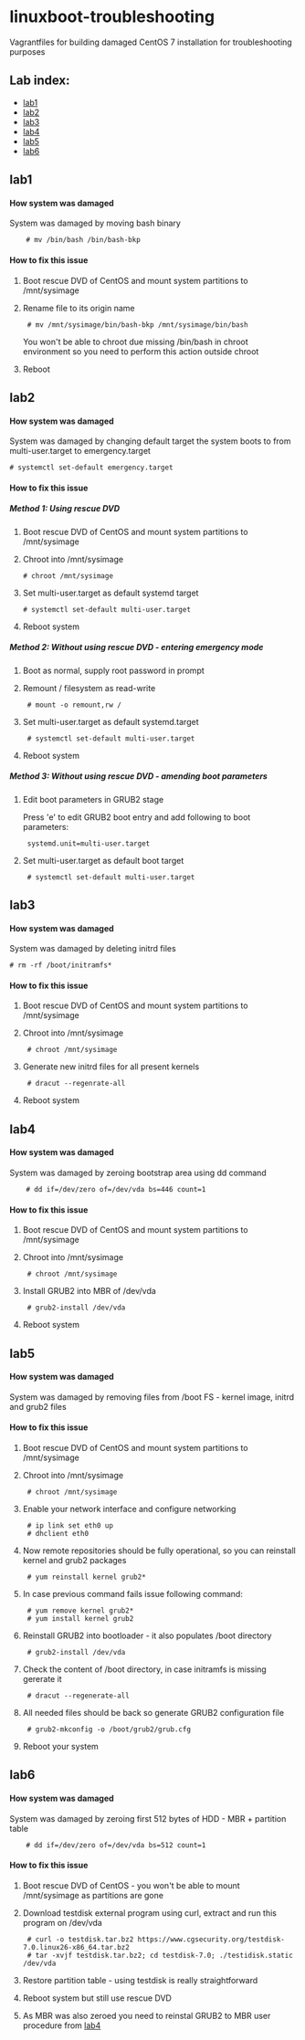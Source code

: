 # linuxboot-troubleshooting
Vagrantfiles for building damaged CentOS 7 installation for troubleshooting purposes

## Lab index:
* [lab1](https://github.com/hajnej/linuxboot-troubleshooting#lab1)
* [lab2](https://github.com/hajnej/linuxboot-troubleshooting#lab2)
* [lab3](https://github.com/hajnej/linuxboot-troubleshooting#lab3)
* [lab4](https://github.com/hajnej/linuxboot-troubleshooting#lab4)
* [lab5](https://github.com/hajnej/linuxboot-troubleshooting#lab5)
* [lab6](https://github.com/hajnej/linuxboot-troubleshooting#lab6)

## lab1

#### How system was damaged
System was damaged by moving bash binary

        # mv /bin/bash /bin/bash-bkp
    
#### How to fix this issue

1. Boot rescue DVD of CentOS and mount system partitions to /mnt/sysimage 
2. Rename file to its origin name

        # mv /mnt/sysimage/bin/bash-bkp /mnt/sysimage/bin/bash
   
   You won't be able to chroot due missing /bin/bash in chroot environment so you need to perform this action outside chroot 
       
3. Reboot

## lab2

#### How system was damaged
System was damaged by changing default target the system boots to from multi-user.target to emergency.target

    # systemctl set-default emergency.target
 
#### How to fix this issue
 
##### Method 1: Using rescue DVD
 
 1. Boot rescue DVD of CentOS and mount system partitions to /mnt/sysimage
 2. Chroot into /mnt/sysimage
 
        # chroot /mnt/sysimage
        
 3. Set multi-user.target as default systemd target
 
        # systemctl set-default multi-user.target
        
 4. Reboot system
 
##### Method 2: Without using rescue DVD - entering emergency mode

1. Boot as normal, supply root password in prompt
2. Remount / filesystem as read-write

        # mount -o remount,rw /
        
3. Set multi-user.target as default systemd.target

        # systemctl set-default multi-user.target
        
 4. Reboot system

##### Method 3: Without using rescue DVD - amending boot parameters

1. Edit boot parameters in GRUB2 stage

   Press 'e' to edit GRUB2 boot entry and add following to boot parameters:
   
        systemd.unit=multi-user.target
        
2. Set multi-user.target as default boot target

        # systemctl set-default multi-user.target
 
## lab3

#### How system was damaged

System was damaged by deleting initrd files

    # rm -rf /boot/initramfs*
    
#### How to fix this issue

1. Boot rescue DVD of CentOS and mount system partitions to /mnt/sysimage
2. Chroot into /mnt/sysimage

        # chroot /mnt/sysimage
        
3. Generate new initrd files for all present kernels

        # dracut --regenrate-all
        
4. Reboot system

## lab4

#### How system was damaged

System was damaged by zeroing bootstrap area using dd command

        # dd if=/dev/zero of=/dev/vda bs=446 count=1
        
#### How to fix this issue

1. Boot rescue DVD of CentOS and mount system partitions to /mnt/sysimage
2. Chroot into /mnt/sysimage

        # chroot /mnt/sysimage
        
3. Install GRUB2 into MBR of /dev/vda

        # grub2-install /dev/vda

4. Reboot system

## lab5

#### How system was damaged

System was damaged by removing files from /boot FS - kernel image, initrd and grub2 files

#### How to fix this issue

1. Boot rescue DVD of CentOS and mount system partitions to /mnt/sysimage
2. Chroot into /mnt/sysimage

        # chroot /mnt/sysimage
        
3. Enable your network interface and configure networking

        # ip link set eth0 up
        # dhclient eth0
        
4. Now remote repositories should be fully operational, so you can reinstall kernel and grub2 packages

        # yum reinstall kernel grub2*
        
5. In case previous command fails issue following command:

        # yum remove kernel grub2*
        # yum install kernel grub2
        
6. Reinstall GRUB2 into bootloader - it also populates /boot directory

        # grub2-install /dev/vda

7. Check the content of /boot directory, in case initramfs is missing gererate it

        # dracut --regenerate-all
        
8. All needed files should be back so generate GRUB2 configuration file

        # grub2-mkconfig -o /boot/grub2/grub.cfg
        
9. Reboot your system

## lab6

#### How system was damaged

System was damaged by zeroing first 512 bytes of HDD - MBR + partition table

        # dd if=/dev/zero of=/dev/vda bs=512 count=1
        
#### How to fix this issue

1. Boot rescue DVD of CentOS - you won't be able to mount /mnt/sysimage as partitions are gone
2. Download testdisk external program using curl, extract and run this program on /dev/vda

        # curl -o testdisk.tar.bz2 https://www.cgsecurity.org/testdisk-7.0.linux26-x86_64.tar.bz2
        # tar -xvjf testdisk.tar.bz2; cd testdisk-7.0; ./testidisk.static /dev/vda
        
3. Restore partition table - using testdisk is really straightforward

4. Reboot system but still use rescue DVD

5. As MBR was also zeroed you need to reinstal GRUB2 to MBR user procedure from [lab4](https://github.com/hajnej/linuxboot-troubleshooting#lab4)

